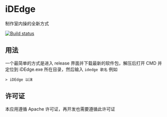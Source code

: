 # iDEdge
制作室内操的全新方式

[![Build status](https://ci.appveyor.com/api/projects/status/i8p8j1nh4ktbh7wq?svg=true)](https://ci.appveyor.com/project/Clansty/idedge)

## 用法
一个最简单的方式是进入 release 界面并下载最新的软件包，解压后打开 CMD 并定位到 iDEdge.exe 所在目录，然后输入 `idedge 歌名` 例如
```
> iDEdge 以沫
```
## 许可证
本应用遵循 Apache 许可证，再开发也需要遵循此许可证
